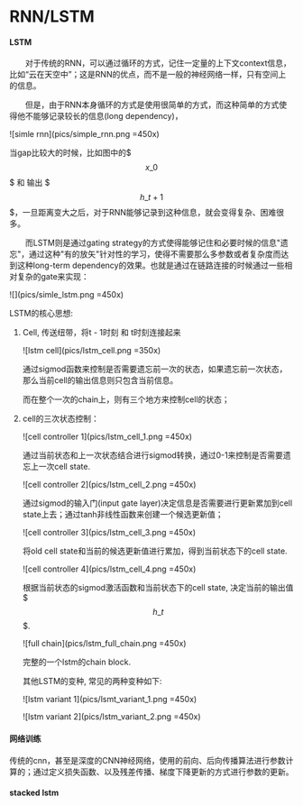 RNN/LSTM
=====

#### LSTM ####

　　对于传统的RNN，可以通过循环的方式，记住一定量的上下文context信息，比如“云在天空中”；这是RNN的优点，而不是一般的神经网络一样，只有空间上的信息。

　　但是，由于RNN本身循环的方式是使用很简单的方式，而这种简单的方式使得他不能够记录较长的信息(long dependency)，

![simle rnn](pics/simple_rnn.png =450x)

当gap比较大的时候，比如图中的$$$ x\_0 $$$ 和 输出 $$$ h\_{t+1} $$$，一旦距离变大之后，对于RNN能够记录到这种信息，就会变得复杂、困难很多。

　　而LSTM则是通过gating strategy的方式使得能够记住和必要时候的信息"遗忘"，通过这种"有的放矢"针对性的学习，使得不需要那么多参数或者复杂度而达到这种long-term dependency的效果。也就是通过在链路连接的时候通过一些相对复杂的gate来实现：

![](pics/simle_lstm.png =450x)

LSTM的核心思想:

1. Cell, 传送纽带，将t - 1时刻 和 t时刻连接起来

	![lstm cell](pics/lstm_cell.png =350x)
	
	通过sigmod函数来控制是否需要遗忘前一次的状态，如果遗忘前一次状态，那么当前cell的输出信息则只包含当前信息。
	
	而在整个一次的chain上，则有三个地方来控制cell的状态；

2. cell的三次状态控制：

	![cell controller 1](pics/lstm_cell_1.png =450x)
	
	通过当前状态和上一次状态结合进行sigmod转换，通过0-1来控制是否需要遗忘上一次cell state.
	
	![cell controller 2](pics/lstm_cell_2.png =450x)
	
	通过sigmod的输入门(input gate layer)决定信息是否需要进行更新累加到cell state上去；通过tanh非线性函数来创建一个候选更新值；
	
	![cell controller 3](pics/lstm_cell_3.png =450x)
	
	将old cell state和当前的候选更新值进行累加，得到当前状态下的cell state.
	
	![cell controller 4](pics/lstm_cell_4.png =450x)
	
	根据当前状态的sigmod激活函数和当前状态下的cell state, 决定当前的输出值$$$ h\_t $$$.

	![full chain](pics/lstm_full_chain.png =450x)
	
	完整的一个lstm的chain block.
	
	其他LSTM的变种, 常见的两种变种如下:
	
	![lstm variant 1](pics/lsmt_variant_1.png =450x)
	
	![lstm variant 2](pics/lstm_variant_2.png =450x)


#### 网络训练 ####

  传统的cnn，甚至是深度的CNN神经网络，使用的前向、后向传播算法进行参数计算的；通过定义损失函数、以及残差传播、梯度下降更新的方式进行参数的更新。

#### stacked lstm ####
